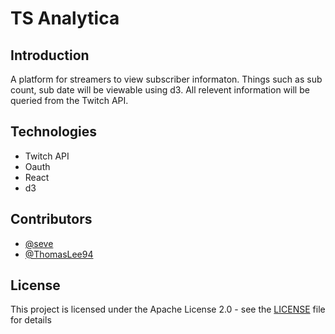 # TS Analytica
## Introduction
A platform for streamers to view subscriber informaton. Things such as sub count, sub date will be viewable using d3. All relevent information will be queried from the Twitch API. 

## Technologies
- Twitch API 
- Oauth
- React
- d3

## Contributors
- [@seve](https://github.com/seve)
- [@ThomasLee94](https://github.com/ThomasLee94)

## License
This project is licensed under the Apache License 2.0 - see the <a href="https://github.com/seve/streamer-analytics/blob/master/LICENSE">LICENSE</a> file for details



